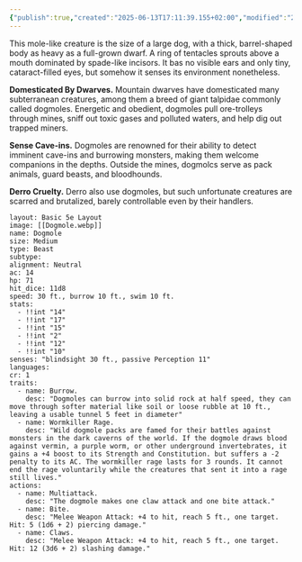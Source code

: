 ```yaml
---
{"publish":true,"created":"2025-06-13T17:11:39.155+02:00","modified":"2025-07-18T17:53:07.925+02:00","cssclasses":""}
---
```



This mole-like creature is the size of a large dog, with a thick,
barrel-shaped body as heavy as a full-grown dwarf. A ring of
tentacles sprouts above a mouth dominated by spade-like incisors.
It bas no visible ears and only tiny, cataract-filled eyes, but
somehow it senses its environment nonetheless.

**Domesticated By Dwarves.** Mountain dwarves have
domesticated many subterranean creatures, among them a breed
of giant talpidae commonly called dogmoles. Energetic and
obedient, dogmoles pull ore-trolleys through mines, sniff out
toxic gases and polluted waters, and help dig out trapped miners.

**Sense Cave-ins.** Dogmoles are renowned for their ability to
detect imminent cave-ins and burrowing monsters, making
them welcome companions in the depths. Outside the mines,
dogmolcs serve as pack animals, guard beasts, and bloodhounds.

**Derro Cruelty.** Derro also use dogmoles, but such
unfortunate creatures are scarred and brutalized, barely
controllable even by their handlers.

```statblock
layout: Basic 5e Layout
image: [[Dogmole.webp]]
name: Dogmole
size: Medium
type: Beast
subtype: 
alignment: Neutral
ac: 14
hp: 71
hit_dice: 11d8
speed: 30 ft., burrow 10 ft., swim 10 ft.
stats: 
  - !!int "14"
  - !!int "17"
  - !!int "15"
  - !!int "2"
  - !!int "12"
  - !!int "10"
senses: "blindsight 30 ft., passive Perception 11"
languages: 
cr: 1
traits:
  - name: Burrow.
    desc: "Dogmoles can burrow into solid rock at half speed, they can move through softer material like soil or loose rubble at 10 ft., leaving a usable tunnel 5 feet in diameter"
  - name: Wormkiller Rage.
    desc: "Wild dogmole packs are famed for their battles against monsters in the dark caverns of the world. If the dogmole draws blood against vermin, a purple worm, or other underground invertebrates, it gains a +4 boost to its Strength and Constitution. but suffers a -2 penalty to its AC. The wormkiller rage lasts for 3 rounds. It cannot end the rage voluntarily while the creatures that sent it into a rage still lives."
actions:
  - name: Multiattack.
    desc: "The dogmole makes one claw attack and one bite attack."
  - name: Bite. 
    desc: "Melee Weapon Attack: +4 to hit, reach 5 ft., one target. Hit: 5 (1d6 + 2) piercing damage."
  - name: Claws. 
    desc: "Melee Weapon Attack: +4 to hit, reach 5 ft., one target. Hit: 12 (3d6 + 2) slashing damage."
```

